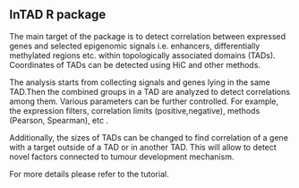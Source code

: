 ## InTAD R package ##

The main target of the package is to detect correlation between expressed genes and selected epigenomic signals i.e. enhancers, differentially methylated regions etc. within topologically associated domains (TADs). Coordinates of TADs can be detected using HiC and other methods.

The analysis starts from collecting signals and genes lying in the same TAD.Then the combined groups in a TAD are analyzed to detect correlations among them. Various parameters can be further controlled. For example, the expression filters, correlation limits (positive,negative), methods (Pearson, Spearman), etc .

Additionally, the sizes of TADs can be changed to find correlation of a gene with a target outside of a TAD or in another TAD. This will allow to detect novel factors connected to tumour development mechanism.

For more details please refer to the tutorial.